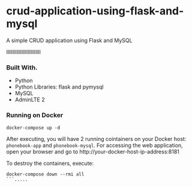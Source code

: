 # crud-application-using-flask-and-mysql
A simple CRUD application using Flask and MySQL

lllllllllllllllllllllllllll

### Built With.

* Python
* Python Libraries: flask and pymysql
* MySQL
* AdminLTE 2

### Running on Docker

```
docker-compose up -d
```

After executing, you will have 2 running cointainers on your Docker host: `phonebook-app` and `phonebook-mysql`. For accessing the web application, open your browser and go to http://your-docker-host-ip-address:8181

To destroy the containers, execute:

```
docker-compose down --rmi all
```.....
